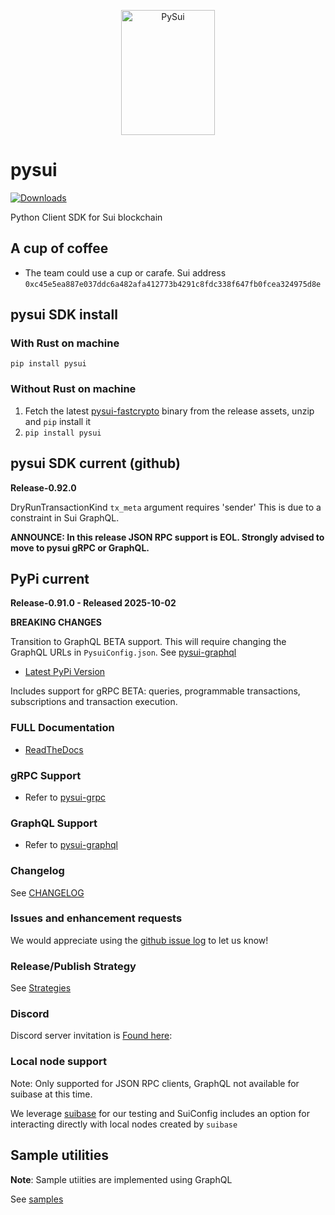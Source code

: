<p align="center">
  <img width="150" height="200" src="https://raw.githubusercontent.com/FrankC01/pysui/main/images//pysui_logo_color.png" alt='PySui'>
</p>

# pysui

[![Downloads](https://static.pepy.tech/badge/pysui/month)](https://pepy.tech/project/pysui)

Python Client SDK for Sui blockchain

## A cup of coffee

- The team could use a cup or carafe. Sui address `0xc45e5ea887e037ddc6a482afa412773b4291c8fdc338f647fb0fcea324975d8e`

## pysui SDK install

### With Rust on machine

`pip install pysui`

### Without Rust on machine

1. Fetch the latest [pysui-fastcrypto](https://github.com/FrankC01/pysui-fastcrypto) binary from the release assets, unzip and `pip` install it
2. `pip install pysui`

## pysui SDK current (github)

**Release-0.92.0**

DryRunTransactionKind `tx_meta` argument requires 'sender' This is due to a constraint in Sui GraphQL.

**ANNOUNCE: In this release JSON RPC support is EOL. Strongly advised to move to pysui gRPC or GraphQL.**

## PyPi current

**Release-0.91.0 - Released 2025-10-02**

**BREAKING CHANGES**

Transition to GraphQL BETA support. This will require changing the GraphQL URLs in `PysuiConfig.json`.
See [pysui-graphql](https://github.com/FrankC01/pysui/blob/main/PYSUI_GRAPHQL.md)

- [Latest PyPi Version](https://pypi.org/project/pysui/)

Includes support for gRPC BETA: queries, programmable transactions, subscriptions and transaction execution.

### FULL Documentation

- [ReadTheDocs](https://pysui.readthedocs.io/en/latest/index.html)

### gRPC Support

- Refer to [pysui-grpc](https://github.com/FrankC01/pysui/blob/main/PYSUI_GRPC.md)

### GraphQL Support

- Refer to [pysui-graphql](https://github.com/FrankC01/pysui/blob/main/PYSUI_GRAPHQL.md)

### Changelog

See [CHANGELOG](https://github.com/FrankC01/pysui/blob/main/CHANGELOG.md)

### Issues and enhancement requests

We would appreciate using the [github issue log](https://github.com/FrankC01/pysui/issues) to let us know!

### Release/Publish Strategy

See [Strategies](https://github.com/FrankC01/pysui/blob/main/OP_STRATEGIES.md)

### Discord

Discord server invitation is [Found here](https://discord.gg/uCGYfY4Ph4):

### Local node support

Note: Only supported for JSON RPC clients, GraphQL not available for suibase at this time.

We leverage [suibase](https://github.com/ChainMovers/suibase) for our testing and SuiConfig includes an option for interacting directly with local nodes created by `suibase`

## Sample utilities

**Note**: Sample utiities are implemented using GraphQL

See [samples](https://github.com/FrankC01/pysui/blob/main/samples/README.md)

